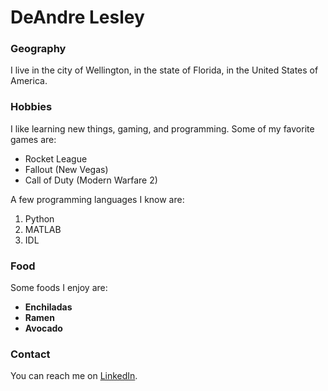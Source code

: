 # DeAndre Lesley

### Geography

I live in the city of Wellington, in the state of Florida, in the United States of America.

### Hobbies

I like learning new things, gaming, and programming.
Some of my favorite games are:

- Rocket League
- Fallout (New Vegas)
- Call of Duty (Modern Warfare 2)

A few programming languages I know are:

1. Python
2. MATLAB
3. IDL

### Food

Some foods I enjoy are:

- **Enchiladas**
- **Ramen**
- **Avocado**

### Contact

You can reach me on [LinkedIn](https://www.linkedin.com/in/deandre-l/).
